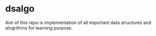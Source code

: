 # dsalgo

Aim of this repo is implementation of all important data structures and alogrithms for learning purpose.

